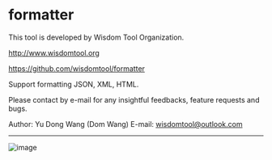 # formatter

This tool is developed by Wisdom Tool Organization.  

http://www.wisdomtool.org  

https://github.com/wisdomtool/formatter  

Support formatting JSON, XML, HTML.  

Please contact by e-mail for any insightful feedbacks, feature requests and bugs.  

Author: Yu Dong Wang (Dom Wang)  E-mail: wisdomtool@outlook.com

---------------------------------------------------------------------------------------------------------------------

![image](https://github.com/wisdomtool/formatter/blob/master/Image_1.png)
